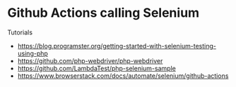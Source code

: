 # Github Actions calling Selenium

Tutorials

- https://blog.programster.org/getting-started-with-selenium-testing-using-php
- https://github.com/php-webdriver/php-webdriver
- https://github.com/LambdaTest/php-selenium-sample
- https://www.browserstack.com/docs/automate/selenium/github-actions

